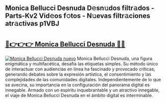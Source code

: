 ## Monica Bellucci Desnuda D𝚎sn𝚞dos filtr𝚊dos - Parts-Kv2 Vid𝚎os f𝚘tos - N𝚞evas filtr𝚊ciones atr𝚊ctivas p1VBJ

# <h2><a href="http://mbcjma.tromn.icu/?c=Monica+Bellucci+Desnuda">🔗👉👉👉 Monica Bellucci Desnuda 🔗🔗</a></h2>

[![Monica Bellucci Desnuda nuevo](https://i.imgur.com/pEAQMta.gif)](http://mbcjma.tromn.icu/?c=Monica+Bellucci+Desnuda)
Monica Bellucci Desnuda, una figura enigmática y multifacética, desafía las etiquetas simples. Su método único de interactuar con audiencias en línea ha fascinado y provocado críticas, generando debates sobre la expresión artística, el consentimiento y las complejidades de las comunidades digitales. Independientemente de lo que se avecina, su importancia en la configuración del panorama digital es innegable. Armado con un espíritu inquebrantable y un atractivo innegable, el viaje de Monica Bellucci Desnuda en el ámbito digital es interminable.

